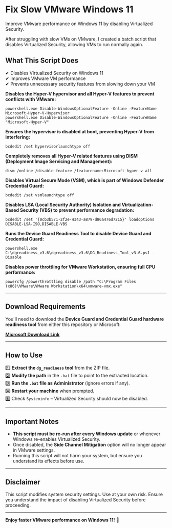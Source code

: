 # Fix Slow VMware Windows 11  

Improve VMware performance on Windows 11 by disabling Virtualized Security.  

After struggling with slow VMs on VMware, I created a batch script that disables Virtualized Security, allowing VMs to run normally again.  

## What This Script Does  
✔ Disables Virtualized Security on Windows 11  
✔ Improves VMware VM performance  
✔ Prevents unnecessary security features from slowing down your VM  


**Disables the Hyper-V hypervisor and all Hyper-V features to prevent conflicts with VMware:**
```
powershell.exe Disable-WindowsOptionalFeature -Online -FeatureName Microsoft-Hyper-V-Hypervisor
powershell.exe Disable-WindowsOptionalFeature -Online -FeatureName "Microsoft-Hyper-V"
```

**Ensures the hypervisor is disabled at boot, preventing Hyper-V from interfering:**
```
bcdedit /set hypervisorlaunchtype off
```

**Completely removes all Hyper-V related features using DISM (Deployment Image Servicing and Management):**
```
dism /online /disable-feature /featurename:Microsoft-hyper-v-all
```

**Disables Virtual Secure Mode (VSM), which is part of Windows Defender Credential Guard:**
```
bcdedit /set vsmlaunchtype off
```

**Disables LSA (Local Security Authority) Isolation and Virtualization-Based Security (VBS) to prevent performance degradation:**
```
bcdedit /set '{0cb3b571-2f2e-4343-a879-d86a476d7215}' loadoptions DISABLE-LSA-ISO,DISABLE-VBS
```

**Runs the Device Guard Readiness Tool to disable Device Guard and Credential Guard:**
```
powershell.exe C:\dgreadiness_v3.6\dgreadiness_v3.6\DG_Readiness_Tool_v3.6.ps1 -Disable
```

**Disables power throttling for VMware Workstation, ensuring full CPU performance:**
```
powercfg /powerthrottling disable /path "C:\Program Files (x86)\VMware\VMware Workstation\x64\vmware-vmx.exe"
```

---

## Download Requirements  

You'll need to download the **Device Guard and Credential Guard hardware readiness tool** from either this repository or Microsoft:  

**[Microsoft Download Link](https://download.microsoft.com/download/B/D/8/BD821B1F-05F2-4A7E-AA03-DF6C4F687B07/dgreadiness_v3.6.zip)**  

---

## How to Use  

1️⃣ **Extract the `dg_readiness` tool** from the ZIP file.  
2️⃣ **Modify the path** in the `.bat` file to point to the extracted location.  
3️⃣ **Run the `.bat` file as Administrator** (ignore errors if any).  
4️⃣ **Restart your machine** when prompted.  
5️⃣ Check `Systeminfo` – Virtualized Security should now be disabled.  

---

## Important Notes  

- **This script must be re-run after every Windows update** or whenever Windows re-enables Virtualized Security.  
- Once disabled, the **Side Channel Mitigation** option will no longer appear in VMware settings.  
- Running this script will not harm your system, but ensure you understand its effects before use.  

---

## Disclaimer  

This script modifies system security settings. Use at your own risk. Ensure you understand the impact of disabling Virtualized Security before proceeding.  

---

**Enjoy faster VMware performance on Windows 11!** 🚀  

